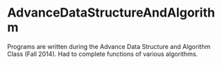 # AdvanceDataStructureAndAlgorithm
Programs are written during the Advance Data Structure and Algorithm Class (Fall 2014). Had to complete functions of various algorithms. 

